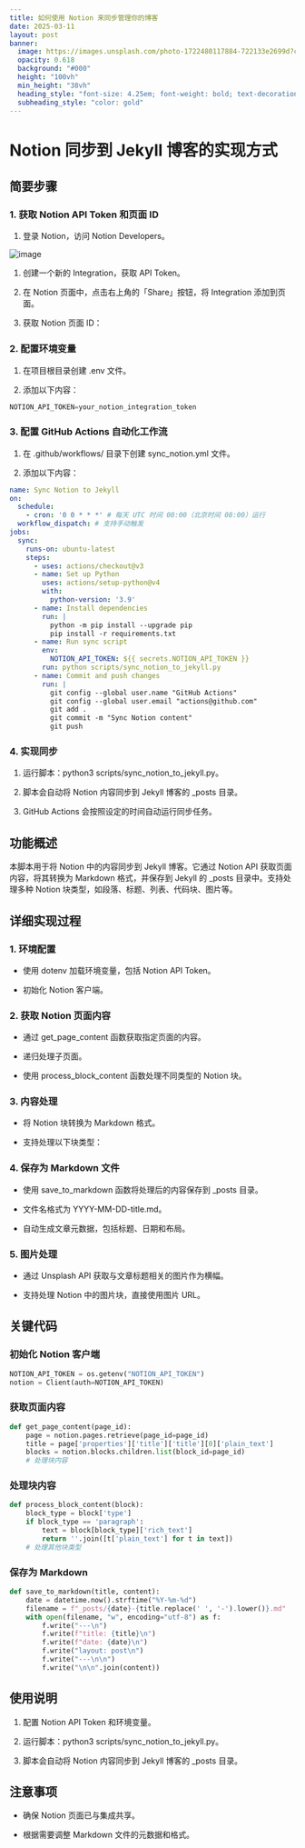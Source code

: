 ```yaml
---
title: 如何使用 Notion 来同步管理你的博客
date: 2025-03-11
layout: post
banner:
  image: https://images.unsplash.com/photo-1722480117884-722133e2699d?crop=entropy&cs=tinysrgb&fit=max&fm=jpg&ixid=M3w2OTIwMzJ8MHwxfHJhbmRvbXx8fHx8fHx8fDE3NDE3MjQ0OTd8&ixlib=rb-4.0.3&q=80&w=1080
  opacity: 0.618
  background: "#000"
  height: "100vh"
  min_height: "38vh"
  heading_style: "font-size: 4.25em; font-weight: bold; text-decoration: underline"
  subheading_style: "color: gold"
---
```


# Notion 同步到 Jekyll 博客的实现方式

## 简要步骤

### 1. 获取 Notion API Token 和页面 ID

1. 登录 Notion，访问 Notion Developers。

![image](https://prod-files-secure.s3.us-west-2.amazonaws.com/a7a0cc5a-89b9-4cda-8686-1fba0ca52f40/d19c1afe-dea5-4312-9333-786b0ba83054/image.png?X-Amz-Algorithm=AWS4-HMAC-SHA256&X-Amz-Content-Sha256=UNSIGNED-PAYLOAD&X-Amz-Credential=ASIAZI2LB466QF67ILO2%2F20250311%2Fus-west-2%2Fs3%2Faws4_request&X-Amz-Date=20250311T202137Z&X-Amz-Expires=3600&X-Amz-Security-Token=IQoJb3JpZ2luX2VjEGQaCXVzLXdlc3QtMiJIMEYCIQDlsZ964omyxACj7J76c3BJVx%2BCSufJpzK0ZtGpfSp4tAIhALCpXa5qZ5IxBGlki8%2F7xb9b6GLUceOqr7k4k0X0nO6qKogECK3%2F%2F%2F%2F%2F%2F%2F%2F%2F%2FwEQABoMNjM3NDIzMTgzODA1Igx92N0m3IocAHSrfcMq3ANHF37nkIP%2Fld5JAii1VHOR2u9pl3szLPj96yskJzhvpadp6o2eECpL4M6e3coGmAa%2BDjuWkXI%2BZRshUPXU995r%2FmkFxeb9XjI2mncTLUHGO7KeJBRDi1Es4s3WDz4Vw6spJi4yiICA%2FncQPIBhgdVXMeoZGiwjeK5TT623gCPVGLc3trJrH5S%2F%2F%2BmMH43fJJ1GgR1B1zQkmFxTLYCeJl2nA58JLEnSwc%2BogRHckvGbkArq3%2BGJSQySsIATP2lh0lNE5vHrTMdaBAzP4lZbCeH8XmKICH7rCFlAWSJw1dfm8BjnhsfyFMpkR0lnktDglMAFBHfImJbbl6Ljh62mFrzZTa1B9XaprGoQpE9v3c3hR0GpRG4a%2BGtEN53%2FHl1a6HUlTW5UMGgrb%2BEeeksijrosj5ObUI30VeWIm2y%2FGiC4gbYkiuiYOusz2KBmhbckDCtNxjbU7ZMQ1q8eFDu7TLDrokqHy4b1DSxmMlzZtqqcXFcCfhenD2v6z9LpMxL%2FE5UEeS9s0k7OfI8qhOwKg71MUJkv8ycCIGO7zLUAYGUpgU1OCNm2BpI3dGGt2et%2FH46l4T5VkbvxPttNxpiASBtrZI0muby0mnMrRCWUyIfj9xp4jD07ZZcosPOgJzDbscK%2BBjqkATH6ULGdTH4un8pP0OMNqZvKCNVNW7fl5iU2QYbyA%2FH7xiUaE7eot%2FXIvz5wC3pPcK2DsqXHUo5YFBcBkdda4OcGqsUe6d6P8tAHrI6LnFuHgzKv6AAdriNnq8hjXJmmLRLM27cLCaJT565ce2T7vhM56KERB7u7BisIPBCNSJd590zXVcG4SoodXm0wvDAJNlTMdBFQ32TYD5VZlmmVTdn4tSAs&X-Amz-Signature=eb41dd035d2abeb0e3ac58bb3615770e428d310a2cf92d38d63525998fb17311&X-Amz-SignedHeaders=host&x-id=GetObject)

1. 创建一个新的 Integration，获取 API Token。

1. 在 Notion 页面中，点击右上角的「Share」按钮，将 Integration 添加到页面。

1. 获取 Notion 页面 ID：


### 2. 配置环境变量

1. 在项目根目录创建 .env 文件。

1. 添加以下内容：

```javascript
NOTION_API_TOKEN=your_notion_integration_token
```

### 3. 配置 GitHub Actions 自动化工作流

1. 在 .github/workflows/ 目录下创建 sync_notion.yml 文件。

1. 添加以下内容：

```yaml
name: Sync Notion to Jekyll
on:
  schedule:
    - cron: '0 0 * * *' # 每天 UTC 时间 00:00（北京时间 08:00）运行
  workflow_dispatch: # 支持手动触发
jobs:
  sync:
    runs-on: ubuntu-latest
    steps:
      - uses: actions/checkout@v3
      - name: Set up Python
        uses: actions/setup-python@v4
        with:
          python-version: '3.9'
      - name: Install dependencies
        run: |
          python -m pip install --upgrade pip
          pip install -r requirements.txt
      - name: Run sync script
        env:
          NOTION_API_TOKEN: ${{ secrets.NOTION_API_TOKEN }}
        run: python scripts/sync_notion_to_jekyll.py
      - name: Commit and push changes
        run: |
          git config --global user.name "GitHub Actions"
          git config --global user.email "actions@github.com"
          git add .
          git commit -m "Sync Notion content"
          git push
```

### 4. 实现同步

1. 运行脚本：python3 scripts/sync_notion_to_jekyll.py。

1. 脚本会自动将 Notion 内容同步到 Jekyll 博客的 _posts 目录。

1. GitHub Actions 会按照设定的时间自动运行同步任务。

## 功能概述

本脚本用于将 Notion 中的内容同步到 Jekyll 博客。它通过 Notion API 获取页面内容，将其转换为 Markdown 格式，并保存到 Jekyll 的 _posts 目录中。支持处理多种 Notion 块类型，如段落、标题、列表、代码块、图片等。

## 详细实现过程

### 1. 环境配置

- 使用 dotenv 加载环境变量，包括 Notion API Token。

- 初始化 Notion 客户端。

### 2. 获取 Notion 页面内容

- 通过 get_page_content 函数获取指定页面的内容。

- 递归处理子页面。

- 使用 process_block_content 函数处理不同类型的 Notion 块。

### 3. 内容处理

- 将 Notion 块转换为 Markdown 格式。

- 支持处理以下块类型：


### 4. 保存为 Markdown 文件

- 使用 save_to_markdown 函数将处理后的内容保存到 _posts 目录。

- 文件名格式为 YYYY-MM-DD-title.md。

- 自动生成文章元数据，包括标题、日期和布局。

### 5. 图片处理

- 通过 Unsplash API 获取与文章标题相关的图片作为横幅。

- 支持处理 Notion 中的图片块，直接使用图片 URL。

## 关键代码

### 初始化 Notion 客户端

```python
NOTION_API_TOKEN = os.getenv("NOTION_API_TOKEN")
notion = Client(auth=NOTION_API_TOKEN)
```

### 获取页面内容

```python
def get_page_content(page_id):
    page = notion.pages.retrieve(page_id=page_id)
    title = page['properties']['title']['title'][0]['plain_text']
    blocks = notion.blocks.children.list(block_id=page_id)
    # 处理块内容
```

### 处理块内容

```python
def process_block_content(block):
    block_type = block['type']
    if block_type == 'paragraph':
        text = block[block_type]['rich_text']
        return ''.join([t['plain_text'] for t in text])
    # 处理其他块类型
```

### 保存为 Markdown

```python
def save_to_markdown(title, content):
    date = datetime.now().strftime("%Y-%m-%d")
    filename = f"_posts/{date}-{title.replace(' ', '-').lower()}.md"
    with open(filename, "w", encoding="utf-8") as f:
        f.write("---\n")
        f.write(f"title: {title}\n")
        f.write(f"date: {date}\n")
        f.write("layout: post\n")
        f.write("---\n\n")
        f.write("\n\n".join(content))
```

## 使用说明

1. 配置 Notion API Token 和环境变量。

1. 运行脚本：python3 scripts/sync_notion_to_jekyll.py。

1. 脚本会自动将 Notion 内容同步到 Jekyll 博客的 _posts 目录。

## 注意事项

- 确保 Notion 页面已与集成共享。

- 根据需要调整 Markdown 文件的元数据和格式。